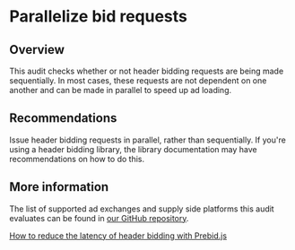 # Parallelize bid requests

## Overview

This audit checks whether or not header bidding requests are being made
sequentially. In most cases, these requests are not dependent on one another and
can be made in parallel to speed up ad loading.

## Recommendations

Issue header bidding requests in parallel, rather than sequentially. If you're
using a header bidding library, the library documentation may have
recommendations on how to do this.

## More information

The list of supported ad exchanges and supply side platforms this audit
evaluates can be found in
[our GitHub repository](https://github.com/googleads/publisher-ads-lighthouse-plugin/blob/master/lighthouse-plugin-publisher-ads/utils/bidder-patterns.js).

[How to reduce the latency of header bidding with Prebid.js](http://prebid.org/overview/how-to-reduce-latency-of-header-bidding.html)
